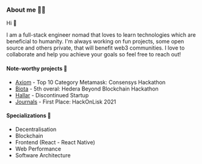 ### About me 👨‍💻

Hi 👋

I am a full-stack engineer nomad that loves to learn technologies which are beneficial to humanity. I'm always working on fun projects, some open source and others private, that will benefit web3 communities. I love to collaborate and help you achieve your goals so feel free to reach out!

#### Note-worthy projects 🔭

* [Axiom](https://github.com/endrohq/axiom) - Top 10 Category Metamask: Consensys Hackathon
* [Biota](https://github.com/endrohq/biota-ui) - 5th overal: Hedera Beyond Blockchain Hackathon
* [Hallar](https://hallar.io) - Discontinued Startup
* [Journals](https://devpost.com/software/journals) - First Place: HackOnLisk 2021


#### Specializations 🌱

* Decentralisation
* Blockchain
* Frontend (React - React Native)
* Web Performance
* Software Architecture
